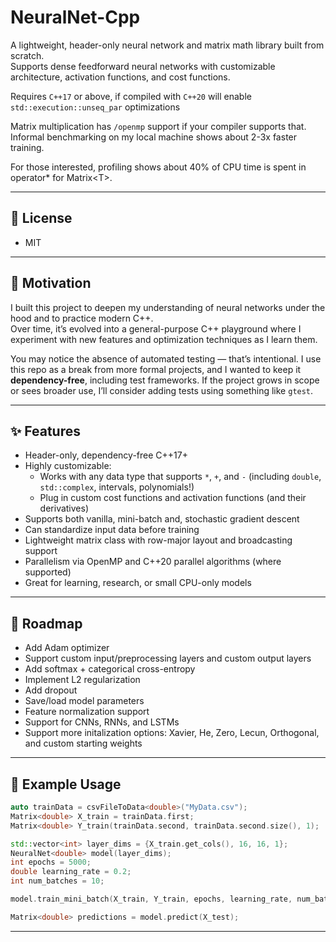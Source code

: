 ﻿# NeuralNet-Cpp

A lightweight, header-only neural network and matrix math library built from scratch.  
Supports dense feedforward neural networks with customizable architecture, activation functions, and cost functions.

Requires `C++17` or above, if compiled with `C++20` will enable `std::execution::unseq_par` optimizations

Matrix multiplication has `/openmp` support if your compiler supports that. Informal benchmarking
on my local machine shows about 2-3x faster training. 

For those interested, profiling shows about 40% of CPU time is spent
in operator* for Matrix\<T>.

---

## 📜 License
   - MIT

---
## 🚀 Motivation
I built this project to deepen my understanding of neural networks under the hood and to practice modern C++.  
Over time, it’s evolved into a general-purpose C++ playground where I experiment with new features and optimization techniques as I learn them.

You may notice the absence of automated testing — that’s intentional. I use this repo as a break from more formal projects, and I wanted to keep it **dependency-free**, including test frameworks. If the project grows in scope or sees broader use, I’ll consider adding tests using something like `gtest`.

---
## ✨ Features

- Header-only, dependency-free C++17+
- Highly customizable:
  - Works with any data type that supports `*`, `+`, and `-` (including `double`, `std::complex`, intervals, polynomials!)
  - Plug in custom cost functions and activation functions (and their derivatives)
- Supports both vanilla, mini-batch and, stochastic gradient descent
- Can standardize input data before training
- Lightweight matrix class with row-major layout and broadcasting support
- Parallelism via OpenMP and C++20 parallel algorithms (where supported)
- Great for learning, research, or small CPU-only models

---

## 📌 Roadmap

- Add Adam optimizer  
- Support custom input/preprocessing layers and custom output layers  
- Add softmax + categorical cross-entropy  
- Implement L2 regularization  
- Add dropout  
- Save/load model parameters  
- Feature normalization support  
- Support for CNNs, RNNs, and LSTMs  
- Support more initalization options: Xavier, He, Zero, Lecun, Orthogonal, and custom starting weights

---

## 🧠 Example Usage

```cpp
auto trainData = csvFileToData<double>("MyData.csv");
Matrix<double> X_train = trainData.first;
Matrix<double> Y_train(trainData.second, trainData.second.size(), 1);

std::vector<int> layer_dims = {X_train.get_cols(), 16, 16, 1};
NeuralNet<double> model(layer_dims);
int epochs = 5000;
double learning_rate = 0.2;
int num_batches = 10;

model.train_mini_batch(X_train, Y_train, epochs, learning_rate, num_batches);

Matrix<double> predictions = model.predict(X_test);
```
---